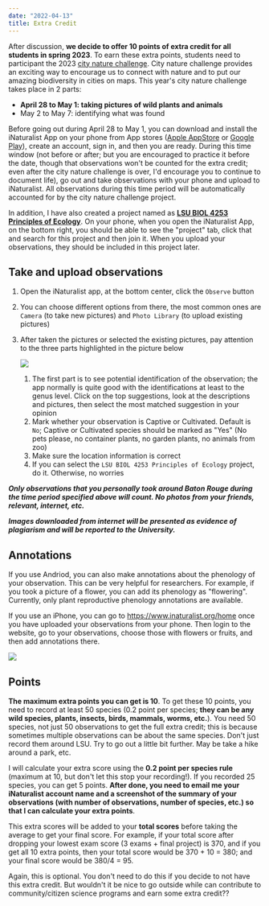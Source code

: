 ```yaml
---
date: "2022-04-13"
title: Extra Credit 
---
```


After discussion, **we decide to offer 10 points of extra credit for all students in spring 2023**. To earn these extra points, students need to participant the 2023 [city nature challenge](https://citynaturechallenge.org). City nature challenge provides an exciting way to encourage us to connect with nature and to put our amazing biodiversity in cities on maps. This year's city nature challenge takes place in 2 parts: 

- **April 28 to May 1: taking pictures of wild plants and animals**
- May 2 to May 7: identifying what was found

Before going out during April 28 to May 1, you can download and install the iNaturalist App on your phone from App stores ([Apple AppStore](https://itunes.apple.com/us/app/inaturalist/id421397028?mt=8) or [Google Play](https://play.google.com/store/apps/details?id=org.inaturalist.android)), create an account, sign in, and then you are ready. During this time window (not before or after; but you are encouraged to practice it before the date, though that observations won't be counted for the extra credit; even after the city nature challenge is over, I'd encourage you to continue to document life), go out and take observations with your phone and upload to iNaturalist. All observations during this time period will be automatically accounted for by the city nature challenge project.

In addition, I have also created a project named as [**LSU BIOL 4253 Principles of Ecology**](https://www.inaturalist.org/projects/lsu-biol-4253-principles-of-ecology). On your phone, when you open the iNaturalist App, on the bottom right, you should be able to see the "project" tab, click that and search for this project and then join it. When you upload your observations, they should be included in this project later.

## Take and upload observations

1. Open the iNaturalist app, at the bottom center, click the `Observe` button
2. You can choose different options from there, the most common ones are `Camera` (to take new pictures) and `Photo Library` (to upload existing pictures)
3. After taken the pictures or selected the existing pictures, pay attention to the three parts highlighted in the picture below

    ![](../images/inat_ios.jpg)

    1. The first part is to see potential identification of the observation; the app normally is quite good with the identifications at least to the genus level. Click on the top suggestions, look at the descriptions and pictures, then select the most matched suggestion in your opinion
    2. Mark whether your observation is Captive or Cultivated. Default is `No`; Captive or Cultivated species should be marked as "Yes" (No pets please, no container plants, no garden plants, no animals from zoo) 
    3. Make sure the location information is correct
    4. If you can select the `LSU BIOL 4253 Principles of Ecology` project, do it. Otherwise, no worries

***Only observations that you personally took around Baton Rouge during the time period specified above will count. No photos from your friends, relevant, internet, etc.*** 

***Images downloaded from internet will be presented as evidence of plagiarism and will be reported to the University.*** 

## Annotations

If you use Andriod, you can also make annotations about the phenology of your observation. This can be very helpful for researchers. For example, if you took a picture of a flower, you can add its phenology as "flowering". Currently, only plant reproductive phenology annotations are available. 

If you use an iPhone, you can go to https://www.inaturalist.org/home once you have uploaded your observations from your phone. Then login to the website, go to your observations, choose those with flowers or fruits, and then add annotations there.

![](../images/iNat.png)


## Points

**The maximum extra points you can get is 10**. To get these 10 points, you need to record at least 50 species (0.2 point per species; **they can be any wild species, plants, insects, birds, mammals, worms, etc.**). You need 50 species, not just 50 observations to get the full extra credit; this is because sometimes multiple observations can be about the same species. Don't just record them around LSU. Try to go out a little bit further. May be take a hike around a park, etc.

I will calculate your extra score using the **0.2 point per species rule** (maximum at 10, but don't let this stop your recording!). If you recorded 25 species, you can get 5 points. **After done, you need to email me your iNaturalist account name and a screenshot of the summary of your observations (with number of observations, number of species, etc.) so that I can calculate your extra points**. 

This extra scores will be added to your **total scores** before taking the average to get your final score. For example, if your total score after dropping your lowest exam score (3 exams + final project) is 370, and if you get all 10 extra points, then your total score would be 370 + 10 = 380; and your final score would be 380/4 = 95. 

Again, this is optional. You don't need to do this if you decide to not have this extra credit. But wouldn't it be nice to go outside while can contribute to community/citizen science programs and earn some extra credit??


